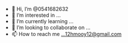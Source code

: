 - 👋 Hi, I’m @0541682632
- 👀 I’m interested in ...
- 🌱 I’m currently learning ...
- 💞️ I’m looking to collaborate on ...
- 📫 How to reach me ...12hmooy12@gmail.com 



<!---
0541682632/0541682632 is a ✨ special ✨ repository because its `README.md` (this file) appears on your GitHub profile.
You can click the Preview link to take a look at your changes.
--->
